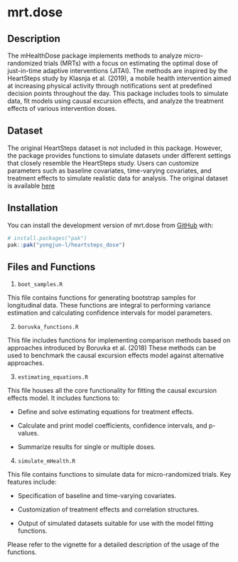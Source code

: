 # mrt.dose

## Description

The mHealthDose package implements methods to analyze micro-randomized trials (MRTs) with a focus on estimating the optimal dose of just-in-time adaptive interventions (JITAI). The methods are inspired by the HeartSteps study by Klasnja et al. (2019), a mobile health intervention aimed at increasing physical activity through notifications sent at predefined decision points throughout the day. This package includes tools to simulate data, fit models using causal excursion effects, and analyze the treatment effects of various intervention doses.

## Dataset

The original HeartSteps dataset is not included in this package. However, the package provides functions to simulate datasets under different settings that closely resemble the HeartSteps study. Users can customize parameters such as baseline covariates, time-varying covariates, and treatment effects to simulate realistic data for analysis. The original dataset is available [here](https://github.com/klasnja/HeartStepsV1/tree/main?tab=readme-ov-file)

## Installation

You can install the development version of mrt.dose from [GitHub](https://github.com/) with:

``` r
# install.packages("pak")
pak::pak("yongjun-l/heartsteps_dose")
```

## Files and Functions

1.  `boot_samples.R`

This file contains functions for generating bootstrap samples for longitudinal data. These functions are integral to performing variance estimation and calculating confidence intervals for model parameters.

2.  `boruvka_functions.R`

This file includes functions for implementing comparison methods based on approaches introduced by Boruvka et al. (2018) These methods can be used to benchmark the causal excursion effects model against alternative approaches.

3.  `estimating_equations.R`

This file houses all the core functionality for fitting the causal excursion effects model. It includes functions to:

-   Define and solve estimating equations for treatment effects.

-   Calculate and print model coefficients, confidence intervals, and p-values.

-   Summarize results for single or multiple doses.

4.  `simulate_mHealth.R`

This file contains functions to simulate data for micro-randomized trials. Key features include:

-   Specification of baseline and time-varying covariates.

-   Customization of treatment effects and correlation structures.

-   Output of simulated datasets suitable for use with the model fitting functions.

Please refer to the vignette for a detailed description of the usage of the functions.
